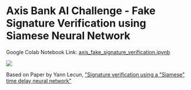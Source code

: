 # Axis Bank AI Challenge - Fake Signature Verification using Siamese Neural Network
Google Colab Notebook Link: [axis_fake_signature_verification.ipynb](https://colab.research.google.com/drive/10nJkzOW5IND4-TZtqhplMlz39ROIMqrc)

![](https://i.stack.imgur.com/j7mj1.png)

Based on Paper by Yann Lecun, ["Signature verification using a "Siamese" time delay neural network"](https://papers.nips.cc/paper/769-signature-verification-using-a-siamese-time-delay-neural-network.pdf)
